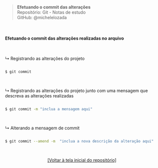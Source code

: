 > **Efetuando o commit das alterações**  
> Repositório: Git - Notas de estudo  
> GitHub: @michelelozada
&nbsp;
     
&nbsp;  

#### Efetuando o commit das alterações realizadas no arquivo  

&nbsp; 

↳ Registrando as alterações do projeto
```bash

$ git commit 
```

&nbsp; 

↳ Registrando as alterações do projeto junto com uma mensagem que descreva as alterações realizadas  
```bash

$ git commit -m "inclua a mensagem aqui"
```

&nbsp; 

↳ Alterando a mensagem de commit  
```bash

$ git commit --amend -m  "inclua a nova descrição da alteração aqui"
```

&nbsp;

<div align="center">
<a href="https://github.com/michelelozada/Git-Study-Notes">[Voltar à tela inicial do repositório]</a>
</div>